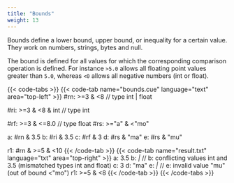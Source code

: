 ```yaml
---
title: "Bounds"
weight: 13
---
```


Bounds define a lower bound, upper bound, or inequality for a certain value.
They work on numbers, strings, bytes and null.

The bound is defined for all values for which the corresponding comparison
operation is defined.
For instance `>5.0` allows all floating point values greater than `5.0`,
whereas `<0` allows all negative numbers (int or float).


{{< code-tabs >}}
{{< code-tab name="bounds.cue" language="text"  area="top-left" >}}
#rn: >=3 & <8 // type int | float

#ri: >=3 & <8 & int // type int

#rf: >=3 & <=8.0 // type float
#rs: >="a" & <"mo"

a: #rn & 3.5
b: #ri & 3.5
c: #rf & 3
d: #rs & "ma"
e: #rs & "mu"

r1: #rn & >=5 & <10
{{< /code-tab >}}
{{< code-tab name="result.txt" language="txt"  area="top-right" >}}
a:  3.5
b:  _|_ // b: conflicting values int and 3.5 (mismatched types int and float)
c:  3
d:  "ma"
e:  _|_ // e: invalid value "mu" (out of bound <"mo")
r1: >=5 & <8
{{< /code-tab >}}
{{< /code-tabs >}}
